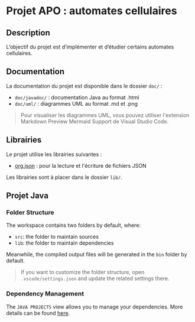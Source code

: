 # Projet APO : automates cellulaires

## Description

L’objectif du projet est d’implémenter et d’étudier certains automates cellulaires.

## Documentation

La documentation du projet est disponible dans le dossier `doc/` :
- `doc/javadoc/` : documentation Java au format .html
- `doc/uml/` : diagrammes UML au format .md et .png

> Pour visualiser les diagrammes UML, vous pouvez utiliser l'extension Markdown Preview Mermaid Support de Visual Studio Code.

## Librairies

Le projet utilise les librairies suivantes :
- [org.json](https://repo1.maven.org/maven2/org/json/json/20231013/json-20231013.jar) : pour la lecture et l'écriture de fichiers JSON

Les librairies sont à placer dans le dossier `lib/`.

## Projet Java

### Folder Structure

The workspace contains two folders by default, where:

- `src`: the folder to maintain sources
- `lib`: the folder to maintain dependencies

Meanwhile, the compiled output files will be generated in the `bin` folder by default.

> If you want to customize the folder structure, open `.vscode/settings.json` and update the related settings there.

### Dependency Management

The `JAVA PROJECTS` view allows you to manage your dependencies. More details can be found [here](https://github.com/microsoft/vscode-java-dependency#manage-dependencies).
